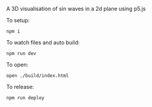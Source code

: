 A 3D visualisation of sin waves in a 2d plane using p5.js

To setup:
```
npm i
```

To watch files and auto build:
```
npm run dev
```

To open:
```
open ./build/index.html
```

To release:
```
npm run deploy
```

